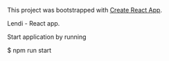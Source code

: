 This project was bootstrapped with [Create React App](https://github.com/facebookincubator/create-react-app).

Lendi - React app.

Start application by running

$ npm run start
